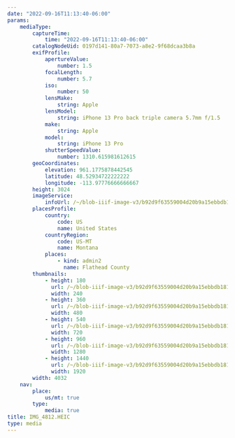```yaml
---
date: "2022-09-16T11:13:40-06:00"
params:
    mediaType:
        captureTime:
            time: "2022-09-16T11:13:40-06:00"
        catalogNodeUid: 0197d141-80a7-7073-a8e2-9f68dcaa3b8a
        exifProfile:
            apertureValue:
                number: 1.5
            focalLength:
                number: 5.7
            iso:
                number: 50
            lensMake:
                string: Apple
            lensModel:
                string: iPhone 13 Pro back triple camera 5.7mm f/1.5
            make:
                string: Apple
            model:
                string: iPhone 13 Pro
            shutterSpeedValue:
                number: 1310.615981612615
        geoCoordinates:
            elevation: 961.1775878442545
            latitude: 48.52934722222222
            longitude: -113.97776666666667
        height: 3024
        imageService:
            infoUrl: /~/blob-iiif-image-v3/b92d9f63559004d20b9a15ebbdb181c3efbb0b85f7bad9c4b7cabaac93f1f0dc/info.json
        placesProfile:
            country:
                code: US
                name: United States
            countryRegion:
                code: US-MT
                name: Montana
            places:
                - kind: admin2
                  name: Flathead County
        thumbnails:
            - height: 180
              url: /~/blob-iiif-image-v3/b92d9f63559004d20b9a15ebbdb181c3efbb0b85f7bad9c4b7cabaac93f1f0dc/full/240%2C180/0/default.jpg
              width: 240
            - height: 360
              url: /~/blob-iiif-image-v3/b92d9f63559004d20b9a15ebbdb181c3efbb0b85f7bad9c4b7cabaac93f1f0dc/full/480%2C360/0/default.jpg
              width: 480
            - height: 540
              url: /~/blob-iiif-image-v3/b92d9f63559004d20b9a15ebbdb181c3efbb0b85f7bad9c4b7cabaac93f1f0dc/full/720%2C540/0/default.jpg
              width: 720
            - height: 960
              url: /~/blob-iiif-image-v3/b92d9f63559004d20b9a15ebbdb181c3efbb0b85f7bad9c4b7cabaac93f1f0dc/full/1280%2C960/0/default.jpg
              width: 1280
            - height: 1440
              url: /~/blob-iiif-image-v3/b92d9f63559004d20b9a15ebbdb181c3efbb0b85f7bad9c4b7cabaac93f1f0dc/full/1920%2C1440/0/default.jpg
              width: 1920
        width: 4032
    nav:
        place:
            us/mt: true
        type:
            media: true
title: IMG_4812.HEIC
type: media
---
```

